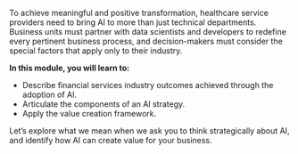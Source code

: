 To achieve meaningful and positive transformation, healthcare service providers need to bring AI to more than just technical departments. Business units must partner with data scientists and developers to redefine every pertinent business process, and decision-makers must consider the special factors that apply only to their industry.

**In this module, you will learn to:**

* Describe financial services industry outcomes achieved through the adoption of AI.
* Articulate the components of an AI strategy.
* Apply the value creation framework.

Let’s explore what we mean when we ask you to think strategically about AI, and identify how AI can create value for your business.